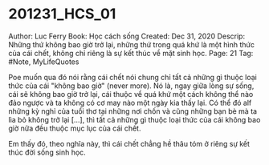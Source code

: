 # 201231_HCS_01

Author: Luc Ferry
Book: Học cách sống
Created: Dec 31, 2020
Descrip: Những thứ không bao giờ trở lại, những thứ trong quá khứ là một hình thức của cái chết, không chỉ riêng là sự kết thúc về mặt sinh học.
Page: 21
Tag: #Note, MyLifeQuotes

Poe muốn qua đó nói rằng cái chết nói chung chỉ tất cả những gì thuộc loại thức của cái "không bao giờ" (never more). Nó là, ngay giữa lòng sự sống, cái sẽ không bao giờ trở lại, cái thuộc về quá khứ một cách không thể nào đảo ngược và ta không có cơ may nào một ngày kia thấy lại. Có thể đó alf những kỳ nghỉ của tuổi thơ tại những nơi chốn và cũng những bạn bè mà ta lìa bỏ không trở lại [...], thì tất cả những gì thuộc loại thức của cái không bao giờ nữa đều thuộc mục lục của cái chết.

Em thấy đó, theo nghĩa này, thì cái chết chẳng hề thâu tóm ở riêng sự kết thúc đời sống sinh học.